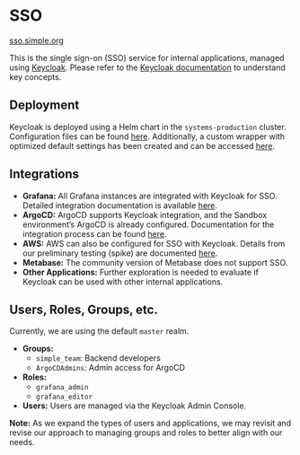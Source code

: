 # SSO
[sso.simple.org](https://sso.simple.org/)

This is the single sign-on (SSO) service for internal applications, managed using [Keycloak](https://github.com/keycloak/keycloak). Please refer to the [Keycloak documentation](https://www.keycloak.org/docs/latest/server_admin/) to understand key concepts.

## Deployment
Keycloak is deployed using a Helm chart in the `systems-production` cluster. Configuration files can be found [here](../k8s/environments/systems-production/values/keycloak.yaml). Additionally, a custom wrapper with optimized default settings has been created and can be accessed [here](../k8s/manifests/keycloak/).

## Integrations
- **Grafana:** All Grafana instances are integrated with Keycloak for SSO. Detailed integration documentation is available [here](https://grafana.com/docs/grafana/latest/setup-grafana/configure-security/configure-authentication/keycloak/).
- **ArgoCD:** ArgoCD supports Keycloak integration, and the Sandbox environment’s ArgoCD is already configured. Documentation for the integration process can be found [here](https://argo-cd.readthedocs.io/en/stable/operator-manual/user-management/keycloak/).
- **AWS:** AWS can also be configured for SSO with Keycloak. Details from our preliminary testing (spike) are documented [here](https://docs.google.com/document/d/17MYJODA5DZcBLeFQMM2Uj1bbtdutcFOfxtnu2TteKu8).
- **Metabase:** The community version of Metabase does not support SSO.
- **Other Applications:** Further exploration is needed to evaluate if Keycloak can be used with other internal applications.

## Users, Roles, Groups, etc.
Currently, we are using the default `master` realm.

- **Groups:**
  - `simple_team`: Backend developers
  - `ArgoCDAdmins`: Admin access for ArgoCD
- **Roles:**
  - `grafana_admin`
  - `grafana_editor`
- **Users:** Users are managed via the Keycloak Admin Console.

**Note:** As we expand the types of users and applications, we may revisit and revise our approach to managing groups and roles to better align with our needs.
